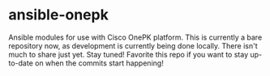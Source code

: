 # ansible-onepk
Ansible modules for use with Cisco OnePK platform.  This is currently a bare repository now, as development is currently being done locally.  There isn't much to share just yet.  Stay tuned!  Favorite this repo if you want to stay up-to-date on when the commits start happening!
